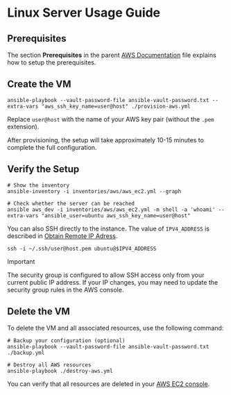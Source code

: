 # Linux Server Usage Guide

## Prerequisites

The section **Prerequisites** in the parent [AWS Documentation](../../aws.md) file explains how to setup the prerequisites.

## Create the VM

```shell
ansible-playbook --vault-password-file ansible-vault-password.txt --extra-vars "aws_ssh_key_name=user@host" ./provision-aws.yml
```

Replace `user@host` with the name of your AWS key pair (without the `.pem` extension).

After provisioning, the setup will take approximately 10-15 minutes to complete the full configuration.

## Verify the Setup

```shell
# Show the inventory
ansible-inventory -i inventories/aws/aws_ec2.yml --graph

# Check whether the server can be reached
ansible aws_dev -i inventories/aws/aws_ec2.yml -m shell -a 'whoami' --extra-vars "ansible_user=ubuntu aws_ssh_key_name=user@host"
```

You can also SSH directly to the instance. The value of `IPV4_ADDRESS` is described in [Obtain Remote IP Adress](../../obtain-remote-ip-address.md).

```shell
ssh -i ~/.ssh/user@host.pem ubuntu@$IPV4_ADDRESS
```

> [!IMPORTANT]
> The security group is configured to allow SSH access only from your current public IP address. If your IP changes, you may need to update the security group rules in the AWS console.

## Delete the VM

To delete the VM and all associated resources, use the following command:

```shell
# Backup your configuration (optional)
ansible-playbook --vault-password-file ansible-vault-password.txt ./backup.yml

# Destroy all AWS resources
ansible-playbook ./destroy-aws.yml
```

You can verify that all resources are deleted in your [AWS EC2 console](https://console.aws.amazon.com/ec2/).
